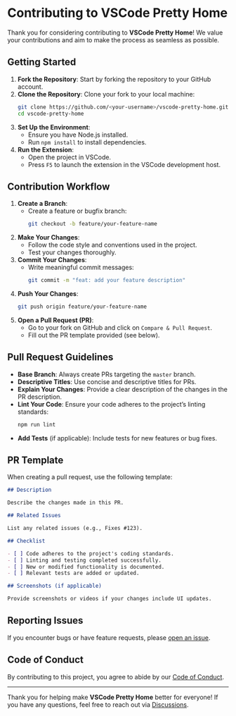 # Contributing to VSCode Pretty Home

Thank you for considering contributing to **VSCode Pretty Home**! We value your contributions and aim to make the process as seamless as possible.

## Getting Started

1. **Fork the Repository**: Start by forking the repository to your GitHub account.
2. **Clone the Repository**: Clone your fork to your local machine:
   ```bash
   git clone https://github.com/<your-username>/vscode-pretty-home.git
   cd vscode-pretty-home
   ```
3. **Set Up the Environment**:
   - Ensure you have Node.js installed.
   - Run `npm install` to install dependencies.
4. **Run the Extension**:
   - Open the project in VSCode.
   - Press `F5` to launch the extension in the VSCode development host.

## Contribution Workflow

1. **Create a Branch**:
   - Create a feature or bugfix branch:
     ```bash
     git checkout -b feature/your-feature-name
     ```
2. **Make Your Changes**:
   - Follow the code style and conventions used in the project.
   - Test your changes thoroughly.
3. **Commit Your Changes**:
   - Write meaningful commit messages:
     ```bash
     git commit -m "feat: add your feature description"
     ```
4. **Push Your Changes**:
   ```bash
   git push origin feature/your-feature-name
   ```
5. **Open a Pull Request (PR)**:
   - Go to your fork on GitHub and click on `Compare & Pull Request`.
   - Fill out the PR template provided (see below).

## Pull Request Guidelines

- **Base Branch**: Always create PRs targeting the `master` branch.
- **Descriptive Titles**: Use concise and descriptive titles for PRs.
- **Explain Your Changes**: Provide a clear description of the changes in the PR description.
- **Lint Your Code**: Ensure your code adheres to the project’s linting standards:
  ```bash
  npm run lint
  ```
- **Add Tests** (if applicable): Include tests for new features or bug fixes.

## PR Template

When creating a pull request, use the following template:

```markdown
## Description

Describe the changes made in this PR.

## Related Issues

List any related issues (e.g., Fixes #123).

## Checklist

- [ ] Code adheres to the project's coding standards.
- [ ] Linting and testing completed successfully.
- [ ] New or modified functionality is documented.
- [ ] Relevant tests are added or updated.

## Screenshots (if applicable)

Provide screenshots or videos if your changes include UI updates.
```

## Reporting Issues

If you encounter bugs or have feature requests, please [open an issue](https://github.com/sefatanam/vscode-pretty-home/issues).

## Code of Conduct

By contributing to this project, you agree to abide by our [Code of Conduct](CODE_OF_CONDUCT.md).

---

Thank you for helping make **VSCode Pretty Home** better for everyone! If you have any questions, feel free to reach out via [Discussions](https://github.com/sefatanam/vscode-pretty-home/discussions).

